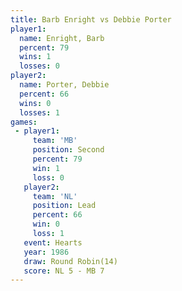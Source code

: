 ```yaml
---
title: Barb Enright vs Debbie Porter
player1:              
  name: Enright, Barb 
  percent: 79         
  wins: 1             
  losses: 0           
player2:              
  name: Porter, Debbie
  percent: 66         
  wins: 0             
  losses: 1           
games:
 - player1:          
     team: 'MB'      
     position: Second
     percent: 79     
     win: 1          
     loss: 0         
   player2:        
     team: 'NL'    
     position: Lead
     percent: 66   
     win: 0        
     loss: 1       
   event: Hearts        
   year: 1986           
   draw: Round Robin(14)
   score: NL 5 - MB 7   
---
```

